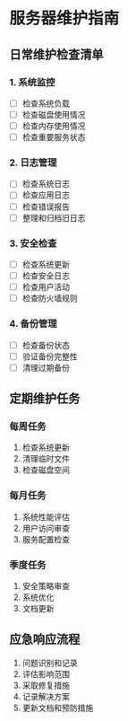 # 服务器维护指南

## 日常维护检查清单

### 1. 系统监控
- [ ] 检查系统负载
- [ ] 检查磁盘使用情况
- [ ] 检查内存使用情况
- [ ] 检查重要服务状态

### 2. 日志管理
- [ ] 检查系统日志
- [ ] 检查应用日志
- [ ] 检查错误报告
- [ ] 整理和归档旧日志

### 3. 安全检查
- [ ] 检查系统更新
- [ ] 检查安全日志
- [ ] 检查用户活动
- [ ] 检查防火墙规则

### 4. 备份管理
- [ ] 检查备份状态
- [ ] 验证备份完整性
- [ ] 清理过期备份

## 定期维护任务

### 每周任务
1. 检查系统更新
2. 清理临时文件
3. 检查磁盘空间

### 每月任务
1. 系统性能评估
2. 用户访问审查
3. 服务配置检查

### 季度任务
1. 安全策略审查
2. 系统优化
3. 文档更新

## 应急响应流程
1. 问题识别和记录
2. 评估影响范围
3. 采取修复措施
4. 记录解决方案
5. 更新文档和预防措施
